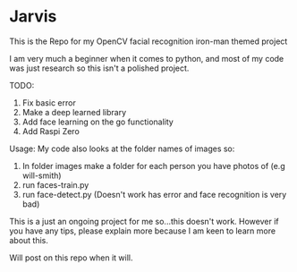 # Jarvis
This is the Repo for my OpenCV facial recognition iron-man themed project

I am very much a beginner when it comes to python, and most of my code was just research so this isn't a polished project.

TODO:
1. Fix basic error
2. Make a deep learned library
3. Add face learning on the go functionality
4. Add Raspi Zero

Usage:
My code also looks at the folder names of images so:
1. In folder images make a folder for each person you have photos of (e.g will-smith)
2. run faces-train.py
3. run face-detect.py (Doesn't work has error and face recognition is very bad)

This is a just an ongoing project for me so...this doesn't work. However if you have any tips, please explain more because I am keen to learn more about this.

Will post on this repo when it will.
